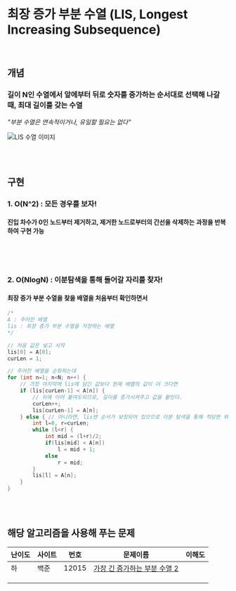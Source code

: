 # 최장 증가 부분 수열 (LIS, Longest Increasing Subsequence)

</br>

## 개념

### 길이 N인 수열에서 앞에부터 뒤로 숫자를 증가하는 순서대로 선택해 나갈 때, 최대 길이를 갖는 수열

_"부분 수열은 연속적이거나, 유일할 필요는 없다"_

![LIS 수열 이미지](https://github.com/fsm12/Algorithm-Study/assets/74345771/e04ffda8-74e2-4f8d-a4fa-9fd996be04bb)

</br>
</br>

## 구현

### 1. O(N^2) : 모든 경우를 보자!

#### 진입 차수가 0인 노드부터 제거하고, 제거한 노드로부터의 간선을 삭제하는 과정을 반복하여 구현 가능

```java

```

</br>
</br>

### 2. O(NlogN) : 이분탐색을 통해 들어갈 자리를 찾자!

#### 최장 증가 부분 수열을 찾을 배열을 처음부터 확인하면서

```java
/*
A : 주어진 배열
lis : 최장 증가 부분 수열을 저장하는 배열
*/

// 처음 값은 넣고 시작
lis[0] = A[0];
curLen = 1;

// 주어진 배열을 순회하는데
for (int n=1; n<N; n++) {
    // 가장 마지막에 lis에 담긴 값보다 현재 배열의 값이 더 크다면
    if (lis[curLen-1] < A[n]) {
        // 뒤에 이어 붙여도되므로, 길이를 증가시켜주고 값을 붙인다.
        curLen++;
        lis[curLen-1] = A[n];
    } else { // 아니라면, lis엔 순서가 보장되어 있으므로 이분 탐색을 통해 적당한 위치를 찾아 값을 넣는다.
        int l=0, r=curLen;
        while (l<r) {
            int mid = (l+r)/2;
            if(lis[mid] < A[n])
                l = mid + 1;
            else
                r = mid;
        }
        lis[l] = A[n];
    }
}
```

</br>
</br>

## 해당 알고리즘을 사용해 푸는 문제

| 난이도 | 사이트 | 번호  | 문제이름                                                                                        | 이해도 |
| ------ | ------ | ----- | ----------------------------------------------------------------------------------------------- | ------ |
| 하     | 백준   | 12015 | <div align="center">[가장 긴 증가하는 부분 수열 2](https://www.acmicpc.net/problem/12015)</div> |        |
|        |        |       |                                                                                                 |        |
|        |        |       |                                                                                                 |        |
|        |        |       |                                                                                                 |        |
